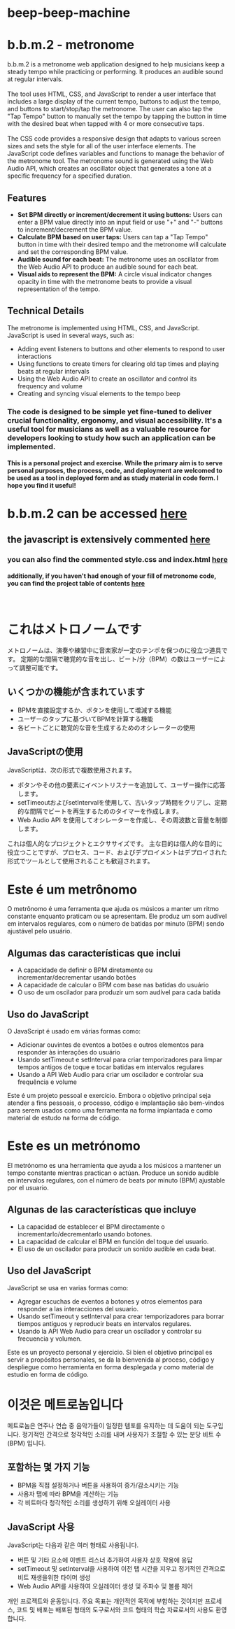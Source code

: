 # beep-beep-machine
# b.b.m.2 - metronome

b.b.m.2 is a metronome web application designed to help musicians keep a steady tempo while practicing or performing. It produces an audible sound at regular intervals.<br><br>
The tool uses HTML, CSS, and JavaScript to render a user interface that includes a large display of the current tempo, buttons to adjust the tempo, and buttons to start/stop/tap the metronome. The user can also tap the "Tap Tempo" button to manually set the tempo by tapping the button in time with the desired beat when tapped with 4 or more consecutive taps.
<br><br>
The CSS code provides a responsive design that adapts to various screen sizes and sets the style for all of the user interface elements. The JavaScript code defines variables and functions to manage the behavior of the metronome tool. The metronome sound is generated using the Web Audio API, which creates an oscillator object that generates a tone at a specific frequency for a specified duration.

## Features

- **Set BPM directly or increment/decrement it using buttons:** Users can enter a BPM value directly into an input field or use "+" and "-" buttons to increment/decrement the BPM value.
- **Calculate BPM based on user taps:** Users can tap a "Tap Tempo" button in time with their desired tempo and the metronome will calculate and set the corresponding BPM value.
- **Audible sound for each beat:** The metronome uses an oscillator from the Web Audio API to produce an audible sound for each beat.
- **Visual aids to represent the BPM:** A circle visual indicator changes opacity in time with the metronome beats to provide a visual representation of the tempo.

## Technical Details

The metronome is implemented using HTML, CSS, and JavaScript. JavaScript is used in several ways, such as:

- Adding event listeners to buttons and other elements to respond to user interactions
- Using functions to create timers for clearing old tap times and playing beats at regular intervals
- Using the Web Audio API to create an oscillator and control its frequency and volume
- Creating and syncing visual elements to the tempo beep

### The code is designed to be simple yet fine-tuned to deliver crucial functionality, ergonomy, and visual accessibility. It's a useful tool for musicians as well as a valuable resource for developers looking to study how such an application can be implemented.

#### This is a personal project and exercise. While the primary aim is to serve personal purposes, the process, code, and deployment are welcomed to be used as a tool in deployed form and as study material in code form. I hope you find it useful!

# b.b.m.2 can be accessed <a href="https://retzilience.github.io/beep-beep-machine/" target="_blank">here</a></h2>

## the javascript is extensively commented <a href="https://github.com/retzilience/beep-beep-machine/blob/main/comment/script.js" target="_blank">here</a></h2>

### you can also find the commented style.css and index.html <a href="https://github.com/retzilience/beep-beep-machine/tree/main/comment" target="_blank">here</a>

#### additionally, if you haven't had enough of your fill of metronome code, you can find the project table of contents <a href="https://github.com/retzilience/beep-beep-machine/blob/main/toc.md">here</a>

<br>

<h1>これはメトロノームです</h1>

<p>メトロノームは、演奏や練習中に音楽家が一定のテンポを保つのに役立つ道具です。 定期的な間隔で聴覚的な音を出し、ビート/分（BPM）の数はユーザーによって調整可能です。</p>

<h2>いくつかの機能が含まれています</h2>
<ul>
  <li>BPMを直接設定するか、ボタンを使用して増減する機能</li>
  <li>ユーザーのタップに基づいてBPMを計算する機能</li>
  <li>各ビートごとに聴覚的な音を生成するためのオシレーターの使用</li>
</ul>

<h2>JavaScriptの使用</h2>
<p>JavaScriptは、次の形式で複数使用されます。</p>
<ul>
  <li>ボタンやその他の要素にイベントリスナーを追加して、ユーザー操作に応答します。</li>
  <li>setTimeoutおよびsetIntervalを使用して、古いタップ時間をクリアし、定期的な間隔でビートを再生するためのタイマーを作成します。</li>
  <li>Web Audio API を使用してオシレーターを作成し、その周波数と音量を制御します。</li>
</ul>

<p>これは個人的なプロジェクトとエクササイズです。 主な目的は個人的な目的に役立つことですが、プロセス、コード、およびデプロイメントはデプロイされた形式でツールとして使用されることも歓迎されます。</p>



<h1>Este é um metrônomo</h1>

<p>O metrônomo é uma ferramenta que ajuda os músicos a manter um ritmo constante enquanto praticam ou se apresentam. Ele produz um som audível em intervalos regulares, com o número de batidas por minuto (BPM) sendo ajustável pelo usuário.</p>

<h2>Algumas das características que inclui</h2>
<ul>
  <li>A capacidade de definir o BPM diretamente ou incrementar/decrementar usando botões</li>
  <li>A capacidade de calcular o BPM com base nas batidas do usuário</li>
  <li>O uso de um oscilador para produzir um som audível para cada batida</li>
</ul>

<h2>Uso do JavaScript</h2>
<p>O JavaScript é usado em várias formas como:</p>
<ul>
  <li>Adicionar ouvintes de eventos a botões e outros elementos para responder às interações do usuário</li>
  <li>Usando setTimeout e setInterval para criar temporizadores para limpar tempos antigos de toque e tocar batidas em intervalos regulares</li>
  <li>Usando a API Web Audio para criar um oscilador e controlar sua frequência e volume</li>
</ul>

<p>Este é um projeto pessoal e exercício. Embora o objetivo principal seja atender a fins pessoais, o processo, código e implantação são bem-vindos para serem usados como uma ferramenta na forma implantada e como material de estudo na forma de código.</p>

<h1>Este es un metrónomo</h1>

<p>El metrónomo es una herramienta que ayuda a los músicos a mantener un tempo constante mientras practican o actúan. Produce un sonido audible en intervalos regulares, con el número de beats por minuto (BPM) ajustable por el usuario.</p>

<h2>Algunas de las características que incluye</h2>
<ul>
  <li>La capacidad de establecer el BPM directamente o incrementarlo/decrementarlo usando botones.</li>
  <li>La capacidad de calcular el BPM en función del toque del usuario.</li>
  <li>El uso de un oscilador para producir un sonido audible en cada beat.</li>
</ul>

<h2>Uso del JavaScript</h2>
<p>JavaScript se usa en varias formas como:</p>
<ul>
  <li>Agregar escuchas de eventos a botones y otros elementos para responder a las interacciones del usuario.</li>
  <li>Usando setTimeout y setInterval para crear temporizadores para borrar tiempos antiguos y reproducir beats en intervalos regulares.</li>
  <li>Usando la API Web Audio para crear un oscilador y controlar su frecuencia y volumen.</li>
</ul>

<p>Este es un proyecto personal y ejercicio. Si bien el objetivo principal es servir a propósitos personales, se da la bienvenida al proceso, código y despliegue como herramienta en forma desplegada y como material de estudio en forma de código.</p>



<h1>이것은 메트로놈입니다</h1>

<p>메트로놈은 연주나 연습 중 음악가들이 일정한 템포를 유지하는 데 도움이 되는 도구입니다. 정기적인 간격으로 청각적인 소리를 내며 사용자가 조절할 수 있는 분당 비트 수 (BPM) 입니다.</p>

<h2>포함하는 몇 가지 기능</h2>
<ul>
  <li>BPM을 직접 설정하거나 버튼을 사용하여 증가/감소시키는 기능</li>
  <li>사용자 탭에 따라 BPM을 계산하는 기능</li>
  <li>각 비트마다 청각적인 소리를 생성하기 위해 오실레이터 사용</li>
</ul>

<h2>JavaScript 사용</h2>
<p>JavaScript는 다음과 같은 여러 형태로 사용됩니다.</p>
<ul>
  <li>버튼 및 기타 요소에 이벤트 리스너 추가하여 사용자 상호 작용에 응답</li>
  <li>setTimeout 및 setInterval을 사용하여 이전 탭 시간을 지우고 정기적인 간격으로 비트 재생을위한 타이머 생성</li>
  <li>Web Audio API를 사용하여 오실레이터 생성 및 주파수 및 볼륨 제어</li>
</ul>

<p>개인 프로젝트와 운동입니다. 주요 목표는 개인적인 목적에 부합하는 것이지만 프로세스, 코드 및 배포는 배포된 형태의 도구로서와 코드 형태의 학습 자료로서의 사용도 환영합니다.</p>
